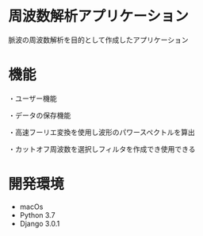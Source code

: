 # 周波数解析アプリケーション
脈波の周波数解析を目的として作成したアプリケーション
# 機能
・ユーザー機能

・データの保存機能

・高速フーリエ変換を使用し波形のパワースペクトルを算出

・カットオフ周波数を選択しフィルタを作成でき使用できる
# 開発環境
* macOs
* Python 3.7
* Django 3.0.1
